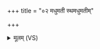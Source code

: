 +++
title = "०२ मधुमती स्थमधुमतीम्"

+++
<details><summary>मूलम् (VS)</summary>

मधु॑मती स्थ॒मधु॑मतीं॒ वाच॑मुदेयम् ॥
</details>